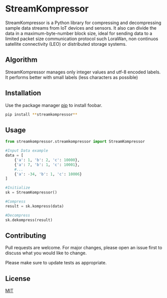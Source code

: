 # StreamKompressor

StreamKompressor is a Python library for compressing and decompressing sample data streams from IoT devices and sensors.
It also can divide the data in a maximum-byte-number block size, ideal for sending data to a limited packet size communication protocol such LoraWan, non continuos satellite connectivity (LEO) or distributed storage systems.

## Algorithm
StreamKompressor manages only integer values and utf-8 encoded labels. It performs better with small labels (less characters as possible)

## Installation

Use the package manager [pip](https://pip.pypa.io/en/stable/) to install foobar.

```bash
pip install **streamkompressor**
```

## Usage

```python
from streamkompressor.streamkompressor import StreamKompressor

#Input Data example
data = [
    {'a': 1, 'b': 2, 'c': 10000},
    {'a': 7, 'b': 1, 'c': 10001},
    #...
    {'a': -34, 'b': 1, 'c': 10006}
]

#Initialize
sk = StreamKompressor()

#Compress
result = sk.kompress(data)

#Decompress
sk.dekompress(result)
```

## Contributing
Pull requests are welcome. For major changes, please open an issue first to discuss what you would like to change.

Please make sure to update tests as appropriate.

## License
[MIT](https://choosealicense.com/licenses/mit/)